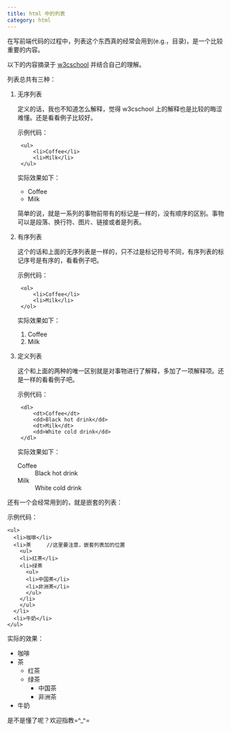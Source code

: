 ```yaml
---
title: html 中的列表
category: html
---
```


在写前端代码的过程中，列表这个东西真的经常会用到(e.g.，目录)，是一个比较重要的内容。

以下的内容摘录于 [w3cschool](http://www.w3school.com.cn/html/html_lists.asp) 并结合自己的理解。

列表总共有三种：

1. 无序列表
    
    定义的话，我也不知道怎么解释，觉得 w3cschool 上的解释也是比较的晦涩难懂。还是看看例子比较好。

    示例代码：
    
        <ul>
            <li>Coffee</li>
            <li>Milk</li>
        </ul>
        
    实际效果如下：
    
    <ul>
        <li>Coffee</li>
        <li>Milk</li>
    </ul>
    
    简单的说，就是一系列的事物前带有的标记是一样的，没有顺序的区别。事物可以是段落、换行符、图片、链接或者是列表。
    
2. 有序列表

    这个的话和上面的无序列表是一样的，只不过是标记符号不同，有序列表的标记序号是有序的，看看例子吧。
    
    示例代码：
    
        <ol>
            <li>Coffee</li>
            <li>Milk</li>
        </ol>
        
    实际效果如下：
    
    <ol>
        <li>Coffee</li>
        <li>Milk</li>
    </ol>

3. 定义列表

    这个和上面的两种的唯一区别就是对事物进行了解释，多加了一项解释项。还是一样的看看例子吧。
    
    示例代码：
    
        <dl>
            <dt>Coffee</dt>
            <dd>Black hot drink</dd>
            <dt>Milk</dt>
            <dd>White cold drink</dd>
        </dl>
    
    实际效果如下：
    
    <dl>
        <dt>Coffee</dt>
        <dd>Black hot drink</dd>
        <dt>Milk</dt>
        <dd>White cold drink</dd>
    </dl>
    
还有一个会经常用到的，就是嵌套的列表：

示例代码：

    <ul>
      <li>咖啡</li>
      <li>茶     //这里要注意，嵌套列表加的位置
        <ul>
        <li>红茶</li>
        <li>绿茶
          <ul>
          <li>中国茶</li>
          <li>非洲茶</li>
          </ul>
        </li>
        </ul>
      </li>
      <li>牛奶</li>
    </ul>

实际的效果：

<ul>
  <li>咖啡</li>
  <li>茶
    <ul>
    <li>红茶</li>
    <li>绿茶
      <ul>
      <li>中国茶</li>
      <li>非洲茶</li>
      </ul>
    </li>
    </ul>
  </li>
  <li>牛奶</li>
</ul>

是不是懂了呢？欢迎指教=^_^= 
